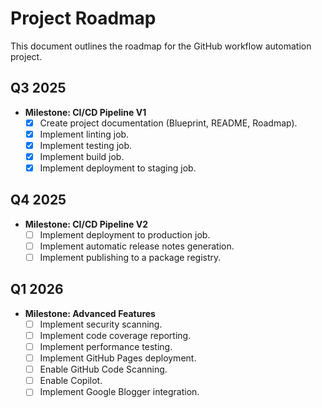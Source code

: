 # Project Roadmap

This document outlines the roadmap for the GitHub workflow automation project.

## Q3 2025

*   **Milestone: CI/CD Pipeline V1**
    *   [x] Create project documentation (Blueprint, README, Roadmap).
    *   [x] Implement linting job.
    *   [x] Implement testing job.
    *   [x] Implement build job.
    *   [x] Implement deployment to staging job.

## Q4 2025

*   **Milestone: CI/CD Pipeline V2**
    *   [ ] Implement deployment to production job.
    *   [ ] Implement automatic release notes generation.
    *   [ ] Implement publishing to a package registry.

## Q1 2026

*   **Milestone: Advanced Features**
    *   [ ] Implement security scanning.
    *   [ ] Implement code coverage reporting.
    *   [ ] Implement performance testing.
    *   [ ] Implement GitHub Pages deployment.
    *   [ ] Enable GitHub Code Scanning.
    *   [ ] Enable Copilot.
    *   [ ] Implement Google Blogger integration.
